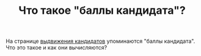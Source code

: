 ﻿---
title: "Что такое &quot;баллы кандидата&quot;?"
se.owner.user_id: 507426
se.owner.display_name: "wchistow"
se.owner.link: "https://ru.meta.stackoverflow.com/users/507426/wchistow"
se.link: "https://ru.meta.stackoverflow.com/questions/12549/%d0%a7%d1%82%d0%be-%d1%82%d0%b0%d0%ba%d0%be%d0%b5-%d0%b1%d0%b0%d0%bb%d0%bb%d1%8b-%d0%ba%d0%b0%d0%bd%d0%b4%d0%b8%d0%b4%d0%b0%d1%82%d0%b0"
se.question_id: 12549
se.post_type: question
---
<p>На странице <a href="https://ru.stackoverflow.com/election?cb=1">выдвижения кандидатов</a> упоминаются &quot;баллы кандидата&quot;. Что это такое и как они вычисляются?</p>
